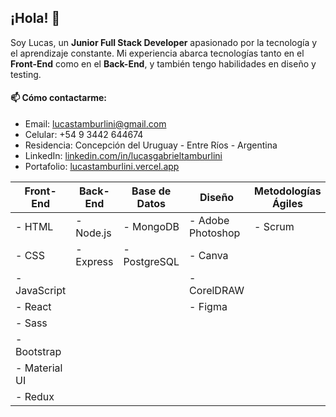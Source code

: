 ## ¡Hola! 👋

Soy Lucas, un **Junior Full Stack Developer** apasionado por la tecnología y el aprendizaje constante. Mi experiencia abarca tecnologías tanto en el **Front-End** como en el **Back-End**, y también tengo habilidades en diseño y testing.

#### 📫 Cómo contactarme:
- Email: lucastamburlini@gmail.com  
- Celular: +54 9 3442 644674
- Residencia: Concepción del Uruguay - Entre Ríos - Argentina
- LinkedIn: [linkedin.com/in/lucasgabrieltamburlini](www.linkedin.com/in/lucasgabrieltamburlini)  
- Portafolio: [lucastamburlini.vercel.app](https://lucastamburlini.vercel.app)


| **Front-End**                 | **Back-End**         | **Base de Datos**  | **Diseño**                    | **Metodologías Ágiles**  | **Testing**               | **Herramientas Adicionales** |
| ------------------------------ | -------------------- | ------------------ | ------------------------------ | ------------------------ | ------------------------ | ---------------------------- |
| - HTML                         | - Node.js            | - MongoDB          |- Adobe Photoshop             | - Scrum                  | - Testing Exploratorio   | - Jira                      |
| - CSS                          | - Express            | - PostgreSQL       | - Canva                       |                        | - Metodologías Convencionales | - Postman                |
| - JavaScript                   |                      |                   |- CorelDRAW                   |                        |                          | - Trello                    |
| - React                        |                      |                   |- Figma                       |                        |                          |                            |
| - Sass                         |                      |                   ||||
| - Bootstrap                    |                      |                   ||||
| - Material UI                  |                      |                   ||||
| - Redux                        |                      |                   ||||




